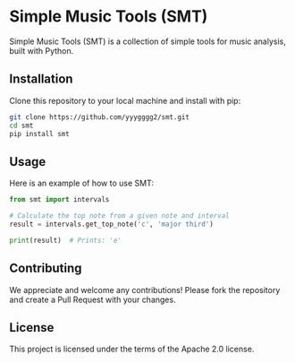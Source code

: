 # Simple Music Tools (SMT)

Simple Music Tools (SMT) is a collection of simple tools for music analysis, built with Python.

## Installation

Clone this repository to your local machine and install with pip:

```bash
git clone https://github.com/yyygggg2/smt.git
cd smt
pip install smt

```

## Usage

Here is an example of how to use SMT:

```python
from smt import intervals

# Calculate the top note from a given note and interval
result = intervals.get_top_note('c', 'major third')

print(result)  # Prints: 'e'

```

## Contributing

We appreciate and welcome any contributions! Please fork the repository and create a Pull Request with your changes.

## License

This project is licensed under the terms of the Apache 2.0 license.
